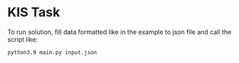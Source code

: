 # KIS Task

To run solution, fill data formatted like in the example to json file and
call the script like:

```bash
python3.9 main.py input.json
```
